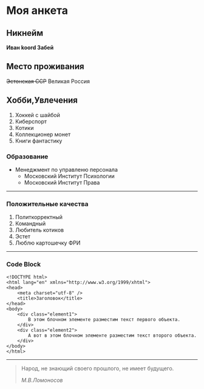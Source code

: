 # Моя анкета

## Никнейм

**Иван koord Забей**

## Место проживания

~~Эстонская ССР~~ 
Великая Россия

## Хобби,Увлечения
1. Хоккей с шайбой
2. Киберспорт
3. Котики
4. Коллекционер монет
5. Книги фантастику

### Образование
* Менеджмент по управленю персонала
    * Московский Институт Психологии
    * Московский Институт Права

---
### Положительные качества
1. Политкорректный
2. Командный 
3. Любитель котиков
4. Эстет
5. Люблю картошечку ФРИ

---
### Code Block
```
<!DOCTYPE html>
<html lang="en" xmlns="http://www.w3.org/1999/xhtml">
<head>
    <meta charset="utf-8" />
    <title>Заголовок</title>
</head>
<body>
    <div class="element1">
        В этом блочном элементе разместим текст первого объекта.
    </div>
    <div class="element2">
        А вот в этом блочном элементе разместим текст второго объекта.
    </div> 
</body>
</html>
```

---
>Народ, не знающий своего прошлого, не имеет будущего.
>
>*М.В.Ломоносов*
